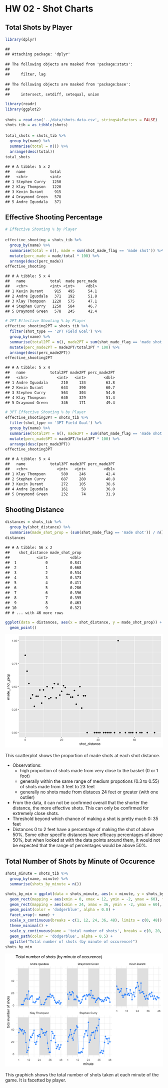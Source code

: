 HW 02 - Shot Charts
================

Total Shots by Player
---------------------

``` r
library(dplyr)
```

    ## 
    ## Attaching package: 'dplyr'

    ## The following objects are masked from 'package:stats':
    ## 
    ##     filter, lag

    ## The following objects are masked from 'package:base':
    ## 
    ##     intersect, setdiff, setequal, union

``` r
library(readr)
library(ggplot2)

shots = read.csv('../data/shots-data.csv', stringsAsFactors = FALSE)
shots_tib = as_tibble(shots)

total_shots = shots_tib %>%
  group_by(name) %>%
  summarise(total = n()) %>%
  arrange(desc(total))
total_shots
```

    ## # A tibble: 5 x 2
    ##   name           total
    ##   <chr>          <int>
    ## 1 Stephen Curry   1250
    ## 2 Klay Thompson   1220
    ## 3 Kevin Durant     915
    ## 4 Draymond Green   578
    ## 5 Andre Iguodala   371

Effective Shooting Percentage
-----------------------------

``` r
# Effective Shooting % by Player

effective_shooting = shots_tib %>%
  group_by(name) %>%
  summarise(total = n(), made = sum(shot_made_flag == 'made shot')) %>%
  mutate(perc_made = made/total * 100) %>%
  arrange(desc(perc_made))
effective_shooting
```

    ## # A tibble: 5 x 4
    ##   name           total  made perc_made
    ##   <chr>          <int> <int>     <dbl>
    ## 1 Kevin Durant     915   495      54.1
    ## 2 Andre Iguodala   371   192      51.8
    ## 3 Klay Thompson   1220   575      47.1
    ## 4 Stephen Curry   1250   584      46.7
    ## 5 Draymond Green   578   245      42.4

``` r
# 2PT Effective Shooting % by Player
effective_shooting2PT = shots_tib %>%
  filter(shot_type == '2PT Field Goal') %>%
  group_by(name) %>%
  summarise(total2PT = n(), made2PT = sum(shot_made_flag == 'made shot')) %>%
  mutate(perc_made2PT = made2PT/total2PT * 100) %>%
  arrange(desc(perc_made2PT))
effective_shooting2PT
```

    ## # A tibble: 5 x 4
    ##   name           total2PT made2PT perc_made2PT
    ##   <chr>             <int>   <int>        <dbl>
    ## 1 Andre Iguodala      210     134         63.8
    ## 2 Kevin Durant        643     390         60.7
    ## 3 Stephen Curry       563     304         54.0
    ## 4 Klay Thompson       640     329         51.4
    ## 5 Draymond Green      346     171         49.4

``` r
# 3PT Effective Shooting % by Player
effective_shooting3PT = shots_tib %>%
  filter(shot_type == '3PT Field Goal') %>%
  group_by(name) %>%
  summarise(total3PT = n(), made3PT = sum(shot_made_flag == 'made shot')) %>%
  mutate(perc_made3PT = made3PT/total3PT * 100) %>%
  arrange(desc(perc_made3PT))
effective_shooting3PT
```

    ## # A tibble: 5 x 4
    ##   name           total3PT made3PT perc_made3PT
    ##   <chr>             <int>   <int>        <dbl>
    ## 1 Klay Thompson       580     246         42.4
    ## 2 Stephen Curry       687     280         40.8
    ## 3 Kevin Durant        272     105         38.6
    ## 4 Andre Iguodala      161      58         36.0
    ## 5 Draymond Green      232      74         31.9

Shooting Distance
-----------------

``` r
distances = shots_tib %>%
  group_by(shot_distance) %>%
  summarise(made_shot_prop = (sum(shot_made_flag == 'made shot')) / n())
distances
```

    ## # A tibble: 56 x 2
    ##    shot_distance made_shot_prop
    ##            <int>          <dbl>
    ##  1             0          0.841
    ##  2             1          0.668
    ##  3             2          0.534
    ##  4             3          0.373
    ##  5             4          0.411
    ##  6             5          0.286
    ##  7             6          0.396
    ##  8             7          0.395
    ##  9             8          0.463
    ## 10             9          0.321
    ## # ... with 46 more rows

``` r
ggplot(data = distances, aes(x = shot_distance, y = made_shot_prop)) +
  geom_point()
```

![](../images/distance_effectiveness-1.png)

This scatterplot shows the proportion of made shots at each shot distance.

-   Observations:
    -   high proportion of shots made from very close to the basket (0 or 1 foot)
    -   generally within the same range of medium propotions (0.3 to 0.55) of shots made from 3 feet to 23 feet
    -   generally no shots made from distaces 24 feet or greater (with one outlier)
-   From the data, it can not be confirmed overall that the shorter the distance, the more effective shots. This can only be confirmed for extremely close shots.
-   Threshold beyond which chance of making a shot is pretty much 0: 35 feet
-   Distances 0 to 2 feet have a percentage of making the shot of above 50%. Some other specific distances have efficacy percentages of above 50%, but when looked at with the data points around them, it would not be expected that the range of percentages would be above 50%.

Total Number of Shots by Minute of Occurence
--------------------------------------------

``` r
shots_minute = shots_tib %>%
  group_by(name, minute) %>%
  summarise(shots_by_minute = n())
```

``` r
shots_by_min = ggplot(data = shots_minute, aes(x = minute, y = shots_by_minute)) +
  geom_rect(mapping = aes(xmin = 0, xmax = 12, ymin = -2, ymax = 60), fill = 'grey90') +
  geom_rect(mapping = aes(xmin = 24, xmax = 36, ymin = -2, ymax = 60), fill = 'grey90') +
  geom_point(color = 'dodgerblue', alpha = 0.8) +
  facet_wrap(~ name) +
  scale_x_continuous(breaks = c(1, 12, 24, 36, 48), limits = c(0, 48)) +
  theme_minimal() +
  scale_y_continuous(name = 'total number of shots', breaks = c(0, 20, 40), limits = c(-2, 60)) +
  geom_path(color = 'dodgerblue', alpha = 0.5) +
  ggtitle("Total number of shots (by minute of occurence)")
shots_by_min
```

![](../images/shots_by_min-1.png)

This graphich shows the total number of shots taken at each minute of the game. It is facetted by player.
